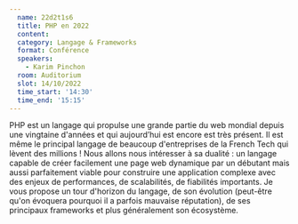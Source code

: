 ```yaml
---
  name: 22d2t1s6
  title: PHP en 2022
  content:
  category: Langage & Frameworks
  format: Conférence 
  speakers: 
    - Karim Pinchon
  room: Auditorium
  slot: 14/10/2022
  time_start: '14:30'
  time_end: '15:15'
---
```

PHP est un langage qui propulse une grande partie du web mondial depuis une vingtaine d'années et qui aujourd’hui est encore est très présent. Il est même le principal langage de beaucoup d'entreprises de la French Tech qui lèvent des millions ! Nous allons nous intéresser à sa dualité : un langage capable de créer facilement une page web dynamique par un débutant mais aussi parfaitement viable pour construire une application complexe avec des enjeux de performances, de scalabilités, de fiabilités importants. Je vous propose un tour d'horizon du langage, de son évolution (peut-être qu'on évoquera pourquoi il a parfois mauvaise réputation), de ses principaux frameworks et plus généralement son écosystème.
